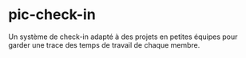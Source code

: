 # pic-check-in
Un système de check-in adapté à des projets en petites équipes pour garder une trace des temps de travail de chaque membre.
